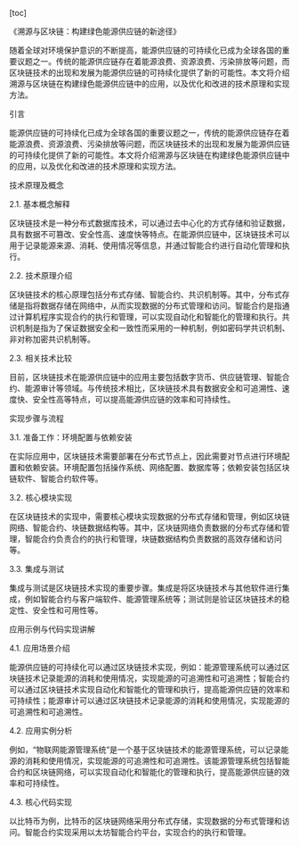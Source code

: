 
[toc]                    
                
                
《溯源与区块链：构建绿色能源供应链的新途径》

随着全球对环境保护意识的不断提高，能源供应链的可持续化已成为全球各国的重要议题之一。传统的能源供应链存在着能源浪费、资源浪费、污染排放等问题，而区块链技术的出现和发展为能源供应链的可持续化提供了新的可能性。本文将介绍溯源与区块链在构建绿色能源供应链中的应用，以及优化和改进的技术原理和实现方法。

引言

能源供应链的可持续化已成为全球各国的重要议题之一，传统的能源供应链存在着能源浪费、资源浪费、污染排放等问题，而区块链技术的出现和发展为能源供应链的可持续化提供了新的可能性。本文将介绍溯源与区块链在构建绿色能源供应链中的应用，以及优化和改进的技术原理和实现方法。

技术原理及概念

2.1. 基本概念解释

区块链技术是一种分布式数据库技术，可以通过去中心化的方式存储和验证数据，具有数据不可篡改、安全性高、速度快等特点。在能源供应链中，区块链技术可以用于记录能源来源、消耗、使用情况等信息，并通过智能合约进行自动化管理和执行。

2.2. 技术原理介绍

区块链技术的核心原理包括分布式存储、智能合约、共识机制等。其中，分布式存储是指将数据存储在网络中，从而实现数据的分布式管理和访问。智能合约是指通过计算机程序实现合约的执行和管理，可以实现自动化和智能化的管理和执行。共识机制是指为了保证数据安全和一致性而采用的一种机制，例如密码学共识机制、非对称加密共识机制等。

2.3. 相关技术比较

目前，区块链技术在能源供应链中的应用主要包括数字货币、供应链管理、智能合约、能源审计等领域。与传统技术相比，区块链技术具有数据安全和可追溯性、速度快、安全性高等特点，可以提高能源供应链的效率和可持续性。

实现步骤与流程

3.1. 准备工作：环境配置与依赖安装

在实际应用中，区块链技术需要部署在分布式节点上，因此需要对节点进行环境配置和依赖安装。环境配置包括操作系统、网络配置、数据库等；依赖安装包括区块链软件、智能合约软件等。

3.2. 核心模块实现

在区块链技术的实现中，需要核心模块实现数据的分布式存储和管理，例如区块链网络、智能合约、块链数据结构等。其中，区块链网络负责数据的分布式存储和管理，智能合约负责合约的执行和管理，块链数据结构负责数据的高效存储和访问等。

3.3. 集成与测试

集成与测试是区块链技术实现的重要步骤。集成是将区块链技术与其他软件进行集成，例如智能合约与客户端软件、能源管理系统等；测试则是验证区块链技术的稳定性、安全性和可用性等。

应用示例与代码实现讲解

4.1. 应用场景介绍

能源供应链的可持续化可以通过区块链技术实现，例如：能源管理系统可以通过区块链技术记录能源的消耗和使用情况，实现能源的可追溯性和可追溯性；智能合约可以通过区块链技术实现自动化和智能化的管理和执行，提高能源供应链的效率和可持续性；能源审计可以通过区块链技术记录能源的消耗和使用情况，实现能源的可追溯性和可追溯性。

4.2. 应用实例分析

例如，“物联网能源管理系统”是一个基于区块链技术的能源管理系统，可以记录能源的消耗和使用情况，实现能源的可追溯性和可追溯性。该能源管理系统包括智能合约和区块链网络，可以实现自动化和智能化的管理和执行，提高能源供应链的效率和可持续性。

4.3. 核心代码实现

以比特币为例，比特币的区块链网络采用分布式存储，实现数据的分布式管理和访问。智能合约实现采用以太坊智能合约平台，实现合约的执行和管理。

